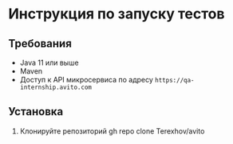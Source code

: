 # Инструкция по запуску тестов

## Требования
- Java 11 или выше
- Maven
- Доступ к API микросервиса по адресу `https://qa-internship.avito.com`

## Установка
1. Клонируйте репозиторий gh repo clone Terexhov/avito
